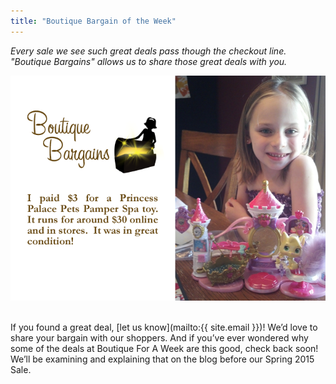 ```yaml
---
title: "Boutique Bargain of the Week"
---
```


_Every sale we see such great deals pass though the checkout line. "Boutique Bargains" allows us to share those great deals with you._

![](/img/blog/bargain_palace_pets.png) 

If you found a great deal, [let us know](mailto:{{ site.email }})! We’d love to share your bargain with our shoppers. And if you’ve ever wondered why some of the deals at Boutique For A Week are this good, check back soon! We’ll be examining and explaining that on the blog before our Spring 2015 Sale.
